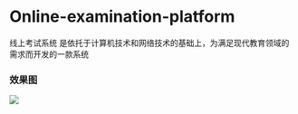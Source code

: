 # Online-examination-platform
线上考试系统 是依托于计算机技术和网络技术的基础上，为满足现代教育领域的需求而开发的一款系统</br>
### 效果图
![](https://img-blog.csdnimg.cn/c9b4281bb9604c28835738ba4596a91a.gif)